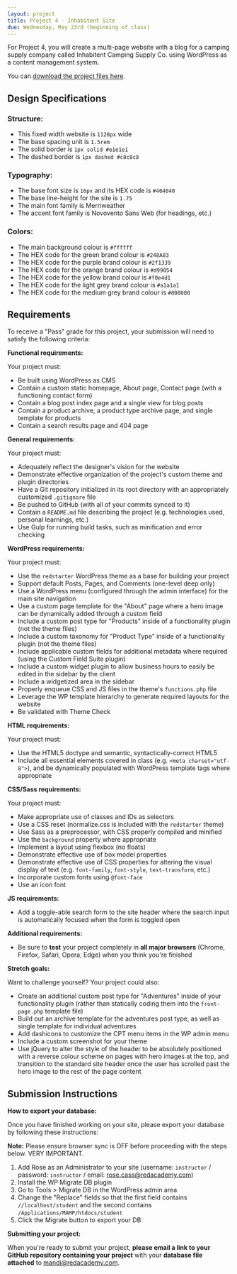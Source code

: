 ```yaml
---
layout: project
title: Project 4 - Inhabitent Site
due: Wednesday, May 23rd (beginning of class)
---
```


For Project 4, you will create a multi-page website with a blog for a camping supply company called Inhabitent Camping Supply Co. using WordPress as a content management system.

You can [download the project files here](https://s3-us-west-2.amazonaws.com/red-wdp/project-files/project-04.zip).

## Design Specifications

### Structure:

* This fixed width website is `1120px` wide
* The base spacing unit is `1.5rem`
* The solid border is `1px solid #e1e1e1`
* The dashed border is `1px dashed #c8c8c8`

### Typography:

* The base font size is `16px` and its HEX code is `#404040`
* The base line-height for the site is `1.75`
* The main font family is Merriweather
* The accent font family is Novovento Sans Web (for headings, etc.)

### Colors:

* The main background colour is `#ffffff`
* The HEX code for the green brand colour is `#248A83`
* The HEX code for the purple brand colour is `#2f1339`
* The HEX code for the orange brand colour is `#d99054`
* The HEX code for the yellow brand colour is `#f0e4d1`
* The HEX code for the light grey brand colour is `#a1a1a1`
* The HEX code for the medium grey brand colour is `#808080`

## Requirements

To receive a "Pass" grade for this project, your submission will need to satisfy the following criteria:

**Functional requirements:**

Your project must:

* Be built using WordPress as CMS
* Contain a custom static homepage, About page, Contact page (with a functioning contact form)
* Contain a blog post index page and a single view for blog posts
* Contain a product archive, a product type archive page, and single template for products
* Contain a search results page and 404 page

**General requirements:**

Your project must:

* Adequately reflect the designer's vision for the website
* Demonstrate effective organization of the project's custom theme and plugin directories
* Have a Git repository initialized in its root directory with an appropriately customized `.gitignore` file
* Be pushed to GitHub (with all of your commits synced to it)
* Contain a `README.md` file describing the project (e.g. technologies used, personal learnings, etc.)
* Use Gulp for running build tasks, such as minification and error checking

**WordPress requirements:**

Your project must:

* Use the `redstarter` WordPress theme as a base for building your project
* Support default Posts, Pages, and Comments (one-level deep only)
* Use a WordPress menu (configured through the admin interface) for the main site navigation
* Use a custom page template for the "About" page where a hero image can be dynamically added through a custom field
* Include a custom post type for "Products" inside of a functionality plugin (not the theme files)
* Include a custom taxonomy for "Product Type" inside of a functionality plugin (not the theme files)
* Include applicable custom fields for additional metadata where required (using the Custom Field Suite plugin)
* Include a custom widget plugin to allow business hours to easily be edited in the sidebar by the client
* Include a widgetized area in the sidebar
* Properly enqueue CSS and JS files in the theme's `functions.php` file
* Leverage the WP template hierarchy to generate required layouts for the website
* Be validated with Theme Check

**HTML requirements:**

Your project must:

* Use the HTML5 doctype and semantic, syntactically-correct HTML5
* Include all essential elements covered in class (e.g. `<meta charset="utf-8">`), and be dynamically populated with WordPress template tags where appropriate

**CSS/Sass requirements:**

Your project must:

* Make appropriate use of classes and IDs as selectors
* Use a CSS reset (normalize.css is included with the `redstarter` theme)
* Use Sass as a preprocessor, with CSS properly compiled and minified
* Use the `background` property where appropriate
* Implement a layout using flexbox (no floats)
* Demonstrate effective use of box model properties
* Demonstrate effective use of CSS properties for altering the visual display of text (e.g. `font-family`, `font-style`, `text-transform`, etc.)
* Incorporate custom fonts using `@font-face`
* Use an icon font

**JS requirements:**

* Add a toggle-able search form to the site header where the search input is automatically focused when the form is toggled open

**Additional requirements:**

* Be sure to **test** your project completely in **all major browsers** (Chrome, Firefox, Safari, Opera, Edge) when you think you're finished

**Stretch goals:**

Want to challenge yourself? Your project could also:

* Create an additional custom post type for "Adventures" inside of your functionality plugin (rather than statically coding them into the `front-page.php` template file)
* Build out an archive template for the adventures post type, as well as single template for individual adventures
* Add dashicons to customize the CPT menu items in the WP admin menu
* Include a custom screenshot for your theme
* Use jQuery to alter the style of the header to be absolutely positioned with a reverse colour scheme on pages with hero images at the top, and transition to the standard site header once the user has scrolled past the hero image to the rest of the page content

## Submission Instructions

**How to export your database:**

Once you have finished working on your site, please export your database by following these instructions:

**Note:** Please ensure browser sync is OFF before proceeding with the steps below. VERY IMPORTANT.

1. Add Rose as an Administrator to your site (username: `instructor` / password: `instructor` / email: rose.cass@redacademy.com)
2. Install the WP Migrate DB plugin
3. Go to Tools > Migrate DB in the WordPress admin area
4. Change the "Replace" fields so that the first field contains `//localhost/student` and the second contains `/Applications/MAMP/htdocs/student`
5. Click the Migrate button to export your DB

**Submitting your project:**

When you're ready to submit your project, **please email a link to your GitHub repository containing your project** with your **database file attached** to [mandi@redacademy.com](mailto:mandi@redacademy.com).
